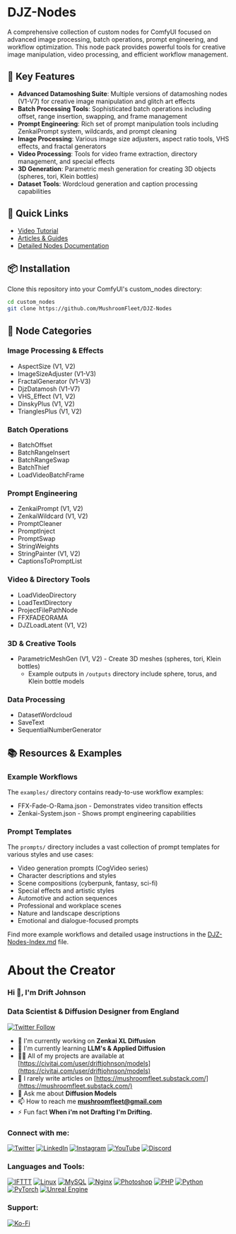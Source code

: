 # DJZ-Nodes

A comprehensive collection of custom nodes for ComfyUI focused on advanced image processing, batch operations, prompt engineering, and workflow optimization. This node pack provides powerful tools for creative image manipulation, video processing, and efficient workflow management.

## 🌟 Key Features

- **Advanced Datamoshing Suite**: Multiple versions of datamoshing nodes (V1-V7) for creative image manipulation and glitch art effects
- **Batch Processing Tools**: Sophisticated batch operations including offset, range insertion, swapping, and frame management
- **Prompt Engineering**: Rich set of prompt manipulation tools including ZenkaiPrompt system, wildcards, and prompt cleaning
- **Image Processing**: Various image size adjusters, aspect ratio tools, VHS effects, and fractal generators
- **Video Processing**: Tools for video frame extraction, directory management, and special effects
- **3D Generation**: Parametric mesh generation for creating 3D objects (spheres, tori, Klein bottles)
- **Dataset Tools**: Wordcloud generation and caption processing capabilities

## 🚀 Quick Links
- [Video Tutorial](https://www.youtube.com/watch?v=MnZnP0Fav8E)
- [Articles & Guides](https://civitai.com/user/driftjohnson/articles)
- [Detailed Nodes Documentation](https://github.com/MushroomFleet/DJZ-Nodes/blob/main/DJZ-Nodes-Index.md)

## 📦 Installation

Clone this repository into your ComfyUI's custom_nodes directory:

```bash
cd custom_nodes
git clone https://github.com/MushroomFleet/DJZ-Nodes
```

## 🔧 Node Categories

### Image Processing & Effects
- AspectSize (V1, V2)
- ImageSizeAdjuster (V1-V3)
- FractalGenerator (V1-V3)
- DjzDatamosh (V1-V7)
- VHS_Effect (V1, V2)
- DinskyPlus (V1, V2)
- TrianglesPlus (V1, V2)

### Batch Operations
- BatchOffset
- BatchRangeInsert
- BatchRangeSwap
- BatchThief
- LoadVideoBatchFrame

### Prompt Engineering
- ZenkaiPrompt (V1, V2)
- ZenkaiWildcard (V1, V2)
- PromptCleaner
- PromptInject
- PromptSwap
- StringWeights
- StringPainter (V1, V2)
- CaptionsToPromptList

### Video & Directory Tools
- LoadVideoDirectory
- LoadTextDirectory
- ProjectFilePathNode
- FFXFADEORAMA
- DJZLoadLatent (V1, V2)

### 3D & Creative Tools
- ParametricMeshGen (V1, V2) - Create 3D meshes (spheres, tori, Klein bottles)
  - Example outputs in `/outputs` directory include sphere, torus, and Klein bottle models

### Data Processing
- DatasetWordcloud
- SaveText
- SequentialNumberGenerator

## 📚 Resources & Examples

### Example Workflows
The `examples/` directory contains ready-to-use workflow examples:
- FFX-Fade-O-Rama.json - Demonstrates video transition effects
- Zenkai-System.json - Shows prompt engineering capabilities

### Prompt Templates
The `prompts/` directory includes a vast collection of prompt templates for various styles and use cases:
- Video generation prompts (CogVideo series)
- Character descriptions and styles
- Scene compositions (cyberpunk, fantasy, sci-fi)
- Special effects and artistic styles
- Automotive and action sequences
- Professional and workplace scenes
- Nature and landscape descriptions
- Emotional and dialogue-focused prompts

Find more example workflows and detailed usage instructions in the [DJZ-Nodes-Index.md](https://github.com/MushroomFleet/DJZ-Nodes/blob/main/DJZ-Nodes-Index.md) file.

# About the Creator

### Hi 👋, I'm Drift Johnson

### Data Scientist & Diffusion Designer from England

[![Twitter Follow](https://img.shields.io/twitter/follow/mushroomfleet?logo=twitter&style=for-the-badge)](https://twitter.com/mushroomfleet)

- 🔭 I'm currently working on **Zenkai XL Diffusion**
- 🌱 I'm currently learning **LLM's & Applied Diffusion**
- 👨‍💻 All of my projects are available at [https://civitai.com/user/driftjohnson/models](https://civitai.com/user/driftjohnson/models)
- 📝 I rarely write articles on [https://mushroomfleet.substack.com/](https://mushroomfleet.substack.com/)
- 💬 Ask me about **Diffusion Models**
- 📫 How to reach me **mushroomfleet@gmail.com**
- ⚡ Fun fact **When i'm not Drafting I'm Drifting.**

### Connect with me:

[![Twitter](https://raw.githubusercontent.com/rahuldkjain/github-profile-readme-generator/master/src/images/icons/Social/twitter.svg)](https://twitter.com/mushroomfleet)
[![LinkedIn](https://raw.githubusercontent.com/rahuldkjain/github-profile-readme-generator/master/src/images/icons/Social/linked-in-alt.svg)](https://linkedin.com/in/mushroomfleet)
[![Instagram](https://raw.githubusercontent.com/rahuldkjain/github-profile-readme-generator/master/src/images/icons/Social/instagram.svg)](https://instagram.com/mushroomfleet)
[![YouTube](https://raw.githubusercontent.com/rahuldkjain/github-profile-readme-generator/master/src/images/icons/Social/youtube.svg)](https://www.youtube.com/@FiveBelowFiveUK)
[![Discord](https://raw.githubusercontent.com/rahuldkjain/github-profile-readme-generator/master/src/images/icons/Social/discord.svg)](https://discord.gg/DtMXKqD5bT)

### Languages and Tools:

[![IFTTT](https://www.vectorlogo.zone/logos/ifttt/ifttt-ar21.svg)](https://ifttt.com/)
[![Linux](https://raw.githubusercontent.com/devicons/devicon/master/icons/linux/linux-original.svg)](https://www.linux.org/)
[![MySQL](https://raw.githubusercontent.com/devicons/devicon/master/icons/mysql/mysql-original-wordmark.svg)](https://www.mysql.com/)
[![Nginx](https://raw.githubusercontent.com/devicons/devicon/master/icons/nginx/nginx-original.svg)](https://www.nginx.com)
[![Photoshop](https://raw.githubusercontent.com/devicons/devicon/master/icons/photoshop/photoshop-line.svg)](https://www.photoshop.com/en)
[![PHP](https://raw.githubusercontent.com/devicons/devicon/master/icons/php/php-original.svg)](https://www.php.net)
[![Python](https://raw.githubusercontent.com/devicons/devicon/master/icons/python/python-original.svg)](https://www.python.org)
[![PyTorch](https://www.vectorlogo.zone/logos/pytorch/pytorch-icon.svg)](https://pytorch.org/)
[![Unreal Engine](https://raw.githubusercontent.com/kenangundogan/fontisto/036b7eca71aab1bef8e6a0518f7329f13ed62f6b/icons/svg/brand/unreal-engine.svg)](https://unrealengine.com/)

### Support:

[![Ko-Fi](https://cdn.ko-fi.com/cdn/kofi3.png?v=3)](https://ko-fi.com/driftjohnson)
